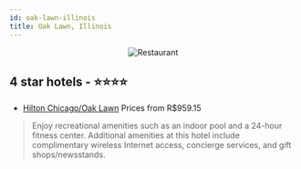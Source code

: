```yaml
---
id: oak-lawn-illinois
title: Oak Lawn, Illinois
---
```


<center><img src="https://i.travelapi.com/hotels/1000000/20000/17700/17618/bcad7e43_z.jpg" alt="Restaurant" /></center>


##  4 star hotels - ⭐️⭐️⭐️⭐️

-    [Hilton Chicago/Oak Lawn](https://us.hurb.com/hotels/oak-lawn/hilton-chicago-oak-lawn-JNP-JP199184?cmp=18055) Prices from R$959.15
   > Enjoy recreational amenities such as an indoor pool and a 24-hour fitness center. Additional amenities at this hotel include complimentary wireless Internet access, concierge services, and gift shops/newsstands.
